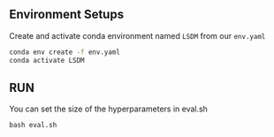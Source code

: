 ## Environment Setups
Create and activate conda environment named ```LSDM``` from our ```env.yaml```
```sh
conda env create -f env.yaml
conda activate LSDM
```

## RUN
You can set the size of the hyperparameters in eval.sh
```
bash eval.sh
```
